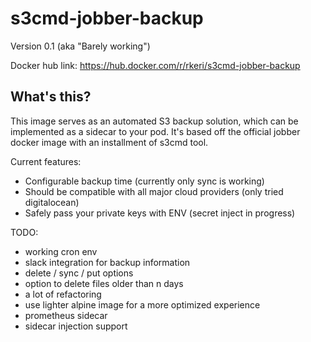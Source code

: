 # s3cmd-jobber-backup
Version 0.1 (aka "Barely working")

Docker hub link: https://hub.docker.com/r/rkeri/s3cmd-jobber-backup

## What's this?

This image serves as an automated S3 backup solution, which can be implemented
as a sidecar to your pod. It's based off the official jobber docker image with
an installment of s3cmd tool.

Current features:
- Configurable backup time (currently only sync is working)
- Should be compatible with all major cloud providers (only tried digitalocean)
- Safely pass your private keys with ENV (secret inject in progress)

TODO:
- working cron env
- slack integration for backup information
- delete / sync / put options
- option to delete files older than n days
- a lot of refactoring
- use lighter alpine image for a more optimized experience
- prometheus sidecar
- sidecar injection support
